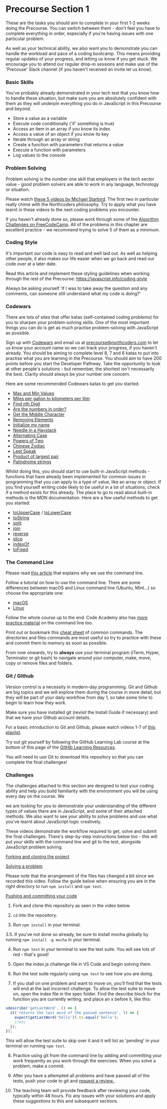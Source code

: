 # Precourse Section 1

These are the tasks you should aim to complete in your first 1-2 weeks doing the Precourse. You can switch between them - don't feel you have to complete everything in order, especially if you're having issues with one particular problem.

As well as your technical ability, we also want you to demonstrate you can handle the workload and pace of a coding bootcamp. This means providing regular updates of your progress, and letting us know if you get stuck. We encourage you to attend our regular drop-in sessions and make use of the 'Precouse' Slack channel (if you haven't received an invite let us know).

### Basic Skills

You've probably already demonstrated in your tech test that you know how to handle these situation, but make sure you are absolutely confident with them as they will underpin everything you do in JavaScript in this Precourse and beyond.

* Store a value as a variable
* Execute code conditionally ('if' something is true)
* Access an item in an array if you know its index
* Access a value of an object if you know its key
* Iterate through an array or string
* Create a function with parameters that returns a value
* Execute a function with parameters
* Log values to the console

### Problem Solving

Problem solving is the number one skill that employers in the tech sector value - good problem solvers are able to work in any language, technology or situation.

Please watch [these 5 videos by Michael Starbird](https://www.youtube.com/playlist?list=PLEo7ej2RhHszJy_77UXC8GJpb8LtW-dJT). The first two in particular really chime with the Northcoders philosophy. Try to apply what you have learnt in these videos to the next coding problems you encounter.

If you haven't already done so, please work through some of the [Algorithm Challenges on FreeCodeCamp](https://learn.freecodecamp.org/javascript-algorithms-and-data-structures/basic-algorithm-scripting). All of the problems in this chapter are excellent practice - we recommend trying to solve 5 of them as a minimum.

### Coding Style

It's important our code is easy to read and well laid out. As well as helping other people, it also makes our life easier when we go back and read our code over at a later date.

Read this article and implement these styling guidelines when working through the rest of the Precourse:
https://javascript.info/coding-style

Always be asking yourself 'if I was to take away the question and any comments, can someone still understand what my code is doing?'

### Codewars

There are lots of sites that offer katas (self-contained coding problems) for you to sharpen your problem-solving skills. One of the most important things you can do is get as much practise problem-solving with JavaScript as possible.

Sign up with [Codewars](http://www.codewars.com/r/LwRQbA) and email us at [precourse@northcoders.com](mailto:precourse@northcoders.com) to let us know your account name so we can track your progress, if you haven't already. You should be aiming to complete level 8, 7 and 6 katas to put into practise what you are learning in the Precourse.  You should aim to have 200 points before you start the Developer Pathway. Take the opportunity to look at other people's solutions - but remember, the shortest isn't necessarily the best. Clarity should always be your number one concern.

Here are some recommended Codewars katas to get you started.

 - [Max and Min Values](http://www.codewars.com/kata/find-maximum-and-minimum-values-of-a-list)
 - [Miles per gallon to kilometers per liter](http://www.codewars.com/kata/miles-per-gallon-to-kilometers-per-liter)
 - [Find nth Digit](http://www.codewars.com/kata/find-the-nth-digit-of-a-number)
 - [Are the numbers in order?](http://www.codewars.com/kata/are-the-numbers-in-order)
 - [Get the Middle Character](http://www.codewars.com/kata/get-the-middle-character)
 - [Removing Elements](http://www.codewars.com/kata/removing-elements)
 - [Initialize my name](http://www.codewars.com/kata/initialize-my-name)
 - [Needle in a Haystack](http://www.codewars.com/kata/a-needle-in-the-haystack)
 - [Alternating Case](http://www.codewars.com/kata/alternating-case-%3C-equals-%3E-alternating-case)
 - [Powers of Two](http://www.codewars.com/kata/powers-of-2)
 - [Chinese Zodiac](http://www.codewars.com/kata/chinese-zodiac)
 - [Leet Speak](http://www.codewars.com/kata/toleetspeak)
 - [Product of largest pair](http://www.codewars.com/kata/product-of-largest-pair)
 - [Palindrome strings](http://www.codewars.com/kata/palindrome-strings)

Whilst doing this, you should start to use built-in JavaScript methods - functions that have already been implemented for common issues in programming that you can apply to a type of value, like an array or object. If you find yourself writing code likely to be useful in a lot of situations, check if a method exists for this already. The place to go to read about built-in methods is the MDN documentation. Here are a few useful methods to get you started:

- [toUpperCase](https://developer.mozilla.org/en-US/docs/Web/JavaScript/Reference/Global_Objects/String/toUpperCase) / [toLowerCase](https://developer.mozilla.org/en-US/docs/Web/JavaScript/Reference/Global_Objects/String/toLowerCase)
- [toString](https://developer.mozilla.org/en/docs/Web/JavaScript/Reference/Global_Objects/Object/toString)
- [split](https://developer.mozilla.org/en/docs/Web/JavaScript/Reference/Global_Objects/String/split)
- [join](https://developer.mozilla.org/en/docs/Web/JavaScript/Reference/Global_Objects/Array/join)
- [reverse](https://developer.mozilla.org/en/docs/Web/JavaScript/Reference/Global_Objects/Array/reverse)
- [slice](https://developer.mozilla.org/en-US/docs/Web/JavaScript/Reference/Global_Objects/Array/slice)
- [indexOf](https://developer.mozilla.org/en/docs/Web/JavaScript/Reference/Global_Objects/Array/indexOf)
- [toFixed](https://developer.mozilla.org/en-US/docs/Web/JavaScript/Reference/Global_Objects/Number/toFixed)

### The Command Line

Please read [this article](http://learntocodewith.me/getting-started/topics/command-line/) that explains why we use the command line.

Follow a tutorial on how to use the command line. There are some differences between macOS and Linux command line (Ubuntu, Mint...) so choose the appropriate one: 
 - [macOS](https://openclassrooms.com/en/courses/4614926-learn-the-command-line-in-terminal?status=published)
 - [Linux](https://tutorials.ubuntu.com/tutorial/command-line-for-beginners)
 
Follow the whole course up to the end. Code Academy also has [more practice material](https://codeacademy.com/learn/learn-the-command-line) on the command line too.

Print out or bookmark this [cheat sheet](https://www.git-tower.com/blog/command-line-cheat-sheet/) of common commands. The directories and files commands are most useful so try to practice with these and commit them to memory as soon as possible.

From now onwards, try to **always** use your terminal program (iTerm, Hyper, Terminator or git bash) to navigate around your computer, make, move, copy or remove files and folders.

### Git / Github

Version control is a necessity in modern-day programming. Git and Github are big topics and we will explore them during the course in more detail, but they will be part of your daily workflow from day 1, so take some time to begin to learn how they work.

Make sure you have installed git (revisit the Install Guide if necessary) and that we have your Github account details.

For a basic introduction to Git and Github, please watch videos 1-7 of [this playlist](https://www.youtube.com/playlist?list=PLRqwX-V7Uu6ZF9C0YMKuns9sLDzK6zoiV).

Try out git yourself by following the GitHub Learning Lab course at the bottom of this page of the [GitHib Learning Resources](https://try.github.io/).

You will need to use Git to download this repository so that you can complete the final challenges!

### Challenges

The challenges attached to this section are designed to test your coding ability and help you build familiarity with the environment you will be using every day on the course. We

we are looking for you to demonstrate your understanding of the different types of values there are in JavaScript, and some of their attached methods. We also want to see your ability to solve problems and use what you've learnt about JavaScript logic creatively.

These videos demonstrate the workflow required to get, solve and submit the final challenges. There's step-by-step instructions below too - this will put your skills with the command line and git to the test, alongside JavaScript problem solving.

[Forking and cloning the project](https://youtu.be/QxvgzQFmOJE)

[Solving a problem](https://youtu.be/8r2DrCwKPRY)

Please note that the arrangement of the files has changed a bit since we recorded this video. Follow the guide below when ensuring you are in the right directory to run `npm install` and `npm test`.

[Pushing and committing your code](https://youtu.be/WkZvpDnphqE)

1. Fork and clone this repository as seen in the video below.

2. `cd` into the repository.

3. Run `npm install` in your terminal.

3.5. If you've not done so already, be sure to install mocha globally by running `npm install -g mocha` in your terminal.

4. Run `npm test` in your terminal to see the test suite. You will see lots of red - that's good!

5. Open the index.js challenge file in VS Code and begin solving them.

6. Run the test suite regularly using `npm test` to see how you are doing.

7. If you stall on one problem and want to move on, you'll find that the tests will end at the last incorrect challenge. To allow the test suite to move on, open the index file in the spec folder. Find the describe block for the function you are currently writing, and place an x before it, like this:

```js
xdescribe('getLastWord', () => {
  it('returns the last word of the passed sentence', () => {
    expect(getLastWord('hello')).to.equal('hello');
    //etc
  });
});
```

This will allow the test suite to skip over it and it will list as 'pending' in your terminal on running `npm test`.

8. Practice using git from the command line by adding and committing your work frequently as you work through the exercises. When you solve a problem, make a commit.

9. After you have a attempted all problems and have passed all of the tests, push your code to git and <a href='https://us-central1-precourse-pushes.cloudfunctions.net/reviewme/?section=PRE-1' target='_blank'> request a review.</a>. 

10. The teaching team will provide feedback after reviewing your code, typically within 48 hours. Fix any issues with your solutions and apply these suggestions to this and subsequent sections.
